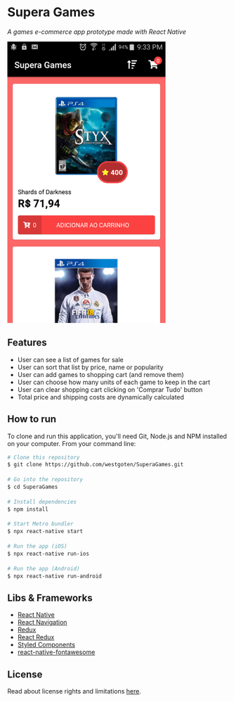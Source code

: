 # Supera Games

_A games e-commerce app prototype made with React Native_

<img src="./screenshots/app_screenshot.png" width="360" />

## Features

-   User can see a list of games for sale
-   User can sort that list by price, name or popularity
-   User can add games to shopping cart (and remove them)
-   User can choose how many units of each game to keep in the cart
-   User can clear shopping cart clicking on 'Comprar Tudo' button
-   Total price and shipping costs are dynamically calculated

## How to run

To clone and run this application, you'll need Git, Node.js and NPM installed on your computer. From your command line:

```bash
# Clone this repository
$ git clone https://github.com/westgoten/SuperaGames.git

# Go into the repository
$ cd SuperaGames

# Install dependencies
$ npm install

# Start Metro bundler
$ npx react-native start

# Run the app (iOS)
$ npx react-native run-ios

# Run the app (Android)
$ npx react-native run-android
```


## Libs & Frameworks

-   [React Native](https://reactnative.dev/)
-   [React Navigation](https://reactnavigation.org/)
-   [Redux](https://redux.js.org/)
-   [React Redux](https://react-redux.js.org/)
-   [Styled Components](https://styled-components.com/)
-   [react-native-fontawesome](https://github.com/FortAwesome/react-native-fontawesome)

## License

Read about license rights and limitations [here](LICENSE).
